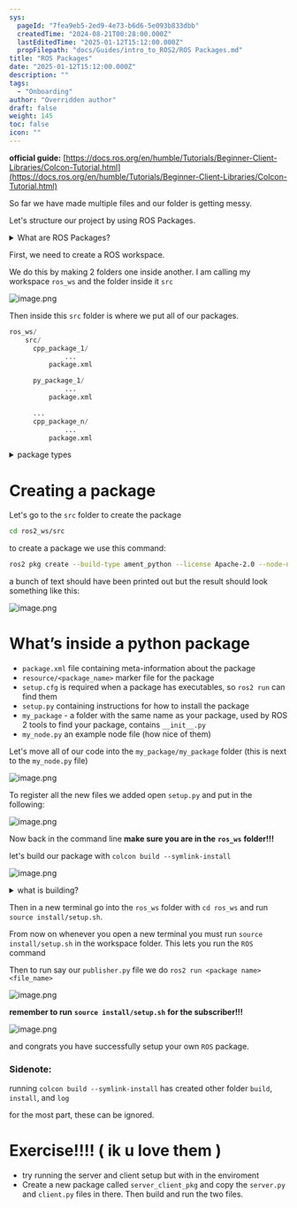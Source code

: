 ```yaml
---
sys:
  pageId: "7fea9eb5-2ed9-4e73-b6d6-5e093b833dbb"
  createdTime: "2024-08-21T00:28:00.000Z"
  lastEditedTime: "2025-01-12T15:12:00.000Z"
  propFilepath: "docs/Guides/intro_to_ROS2/ROS Packages.md"
title: "ROS Packages"
date: "2025-01-12T15:12:00.000Z"
description: ""
tags:
  - "Onboarding"
author: "Overridden author"
draft: false
weight: 145
toc: false
icon: ""
---
```


**official guide:** [https://docs.ros.org/en/humble/Tutorials/Beginner-Client-Libraries/Colcon-Tutorial.html](https://docs.ros.org/en/humble/Tutorials/Beginner-Client-Libraries/Colcon-Tutorial.html)

So far we have made multiple files and our folder is getting messy.

Let's structure our project by using ROS Packages.

<details>

<summary>What are ROS Packages?</summary>

ROS Packages are, as the name implies, packages of code that are highly sharable between ROS developers.

They consist of a folder, `package.xml` file, and source code

```python
      cpp_package_1/
		      ... imagine much code files here ..
          package.xml
```

</details>

First, we need to create a ROS workspace.

We do this by making 2 folders one inside another. I am calling my workspace `ros_ws` and the folder inside it `src`

![image.png](https://prod-files-secure.s3.us-west-2.amazonaws.com/d518164a-d88e-44d1-a4ee-3adb3bd8bce0/70706947-fd18-4537-a67b-e12946812d31/image.png?X-Amz-Algorithm=AWS4-HMAC-SHA256&X-Amz-Content-Sha256=UNSIGNED-PAYLOAD&X-Amz-Credential=ASIAZI2LB466YIGVAV5O%2F20250207%2Fus-west-2%2Fs3%2Faws4_request&X-Amz-Date=20250207T131447Z&X-Amz-Expires=3600&X-Amz-Security-Token=IQoJb3JpZ2luX2VjEF0aCXVzLXdlc3QtMiJGMEQCIDOvp80pxn1qsDRjQaRlJEZiODhijd1MAkY7SGy7PpJBAiA2948Fm%2BnJLXspkMD66wqjlLUE9bKUhC5Jo0e9WogG7Cr%2FAwh2EAAaDDYzNzQyMzE4MzgwNSIMI16a8WQCawuAaXTXKtwDx2KgzxSSPm3%2B4pJ1weksL9xPTJsuUs9NiBSWQQZAEEGp%2FnhfdfxCtHquRgWgHgIw1kz8y5s0YceUSLlyOBT%2BZQW7FXtBo3ehdinTA4Yi%2BuQYjaa%2BIDsb09ELqvKkqC%2FHKM6636CKPb%2BEpYErtnjC%2B8ks6feit3xDmIYjEp%2BhrZzzAGoa0CPD0%2FlPe2Mu4TOcNwI5qUQlSmM5RESrATXnTPAR4N4QtEMrGUOh4JcVJYrz6%2F59d%2Fyi2ahO4CUj3IwtrjhsA224OZ7oxNFy7A2IVFXVcq%2FS8XeQZlvHfzlFXRaeaTvwDJAxJJRAA7j%2BSE7bp4LMWvs5bRKFEabFIM%2B%2FVvEi01BYGk%2BiTVtpxqeqOPEm9q1XcfjGeYBjpcgQtNyf2EolXrDy3h6382IORMPXyd0%2BaVIyhvEghjexa3TPDyGvq8ynBMitCfJyf0Qf5g4v6DGZpp1VQy4ZqK5KT0pP3B1FZMiz7xoHNCZdAjT3VzbjAwQKT8wcNAVaEf%2Bhs3O2EA2KMsF1lIduURLkl8m7sH8HIDlBQ2miDhiub3u%2FUiLEuctpUguA5gpPDaFVYvPJCHD3JTfO297dEUMiES%2FF16vHPMGrhBcmRjZZ3ex8nPkdsxOiWfPmOaQuqIAwzYyYvQY6pgFiJ5LZJY8uaIk8vGmc2VWllgNMMGqEU%2BxKkqQpr8ALIL6RpXhTUaRax0npUnAG24fi6CnOWhif8jtu%2BGjBEAyC4LJ%2F5TUrxQEZVH7nrUv8vj83rnfMwGsbFxim6m23%2F%2FXgXitvT%2BWkde4Y3sWjQLcYZFTWxJoW%2BVJSCbwFry%2B1p6raewVDuzozyD9aFLu%2BsnvX3cILtYALYIQ5GTCN2lT0MZEIYWv1&X-Amz-Signature=fa483fb1e91e059e3d38f3ac3d5a76550b1f05079708fb75f447a4fd52db9590&X-Amz-SignedHeaders=host&x-id=GetObject)

Then inside this `src` folder is where we put all of our packages.

```python
ros_ws/
    src/
      cpp_package_1/
		      ...
          package.xml

      py_package_1/
		      ...
          package.xml

      ...
      cpp_package_n/
		      ...
          package.xml

```

<details>

<summary>package types</summary>

packages can be either `C++` or python.

the intern file structure is different for each but for this guide we will stick to creating python packages

</details>

# Creating a package

Let's go to the `src` folder to create the package

```bash
cd ros2_ws/src
```

to create a package we use this command:

```bash
ros2 pkg create --build-type ament_python --license Apache-2.0 --node-name my_node my_package
```

a bunch of text should have been printed out but the result should look something like this:

![image.png](https://prod-files-secure.s3.us-west-2.amazonaws.com/d518164a-d88e-44d1-a4ee-3adb3bd8bce0/e6cf1e3f-8512-4a3e-b131-079f800bf3e8/image.png?X-Amz-Algorithm=AWS4-HMAC-SHA256&X-Amz-Content-Sha256=UNSIGNED-PAYLOAD&X-Amz-Credential=ASIAZI2LB466YIGVAV5O%2F20250207%2Fus-west-2%2Fs3%2Faws4_request&X-Amz-Date=20250207T131447Z&X-Amz-Expires=3600&X-Amz-Security-Token=IQoJb3JpZ2luX2VjEF0aCXVzLXdlc3QtMiJGMEQCIDOvp80pxn1qsDRjQaRlJEZiODhijd1MAkY7SGy7PpJBAiA2948Fm%2BnJLXspkMD66wqjlLUE9bKUhC5Jo0e9WogG7Cr%2FAwh2EAAaDDYzNzQyMzE4MzgwNSIMI16a8WQCawuAaXTXKtwDx2KgzxSSPm3%2B4pJ1weksL9xPTJsuUs9NiBSWQQZAEEGp%2FnhfdfxCtHquRgWgHgIw1kz8y5s0YceUSLlyOBT%2BZQW7FXtBo3ehdinTA4Yi%2BuQYjaa%2BIDsb09ELqvKkqC%2FHKM6636CKPb%2BEpYErtnjC%2B8ks6feit3xDmIYjEp%2BhrZzzAGoa0CPD0%2FlPe2Mu4TOcNwI5qUQlSmM5RESrATXnTPAR4N4QtEMrGUOh4JcVJYrz6%2F59d%2Fyi2ahO4CUj3IwtrjhsA224OZ7oxNFy7A2IVFXVcq%2FS8XeQZlvHfzlFXRaeaTvwDJAxJJRAA7j%2BSE7bp4LMWvs5bRKFEabFIM%2B%2FVvEi01BYGk%2BiTVtpxqeqOPEm9q1XcfjGeYBjpcgQtNyf2EolXrDy3h6382IORMPXyd0%2BaVIyhvEghjexa3TPDyGvq8ynBMitCfJyf0Qf5g4v6DGZpp1VQy4ZqK5KT0pP3B1FZMiz7xoHNCZdAjT3VzbjAwQKT8wcNAVaEf%2Bhs3O2EA2KMsF1lIduURLkl8m7sH8HIDlBQ2miDhiub3u%2FUiLEuctpUguA5gpPDaFVYvPJCHD3JTfO297dEUMiES%2FF16vHPMGrhBcmRjZZ3ex8nPkdsxOiWfPmOaQuqIAwzYyYvQY6pgFiJ5LZJY8uaIk8vGmc2VWllgNMMGqEU%2BxKkqQpr8ALIL6RpXhTUaRax0npUnAG24fi6CnOWhif8jtu%2BGjBEAyC4LJ%2F5TUrxQEZVH7nrUv8vj83rnfMwGsbFxim6m23%2F%2FXgXitvT%2BWkde4Y3sWjQLcYZFTWxJoW%2BVJSCbwFry%2B1p6raewVDuzozyD9aFLu%2BsnvX3cILtYALYIQ5GTCN2lT0MZEIYWv1&X-Amz-Signature=3f22349be468eef4ea1c129609ecc527589349f95121bd14be35cb5fc8222544&X-Amz-SignedHeaders=host&x-id=GetObject)

# What’s inside a python package

- `package.xml` file containing meta-information about the package
- `resource/<package_name>` marker file for the package
- `setup.cfg` is required when a package has executables, so `ros2 run` can find them
- `setup.py` containing instructions for how to install the package
- `my_package` - a folder with the same name as your package, used by ROS 2 tools to find your package, contains `__init__.py`
- `my_node.py` an example node file (how nice of them)

Let's move all of our code into the `my_package/my_package` folder (this is next to the `my_node.py` file)

![image.png](https://prod-files-secure.s3.us-west-2.amazonaws.com/d518164a-d88e-44d1-a4ee-3adb3bd8bce0/9ce58f11-0da9-4d3e-b86d-506a9685d378/image.png?X-Amz-Algorithm=AWS4-HMAC-SHA256&X-Amz-Content-Sha256=UNSIGNED-PAYLOAD&X-Amz-Credential=ASIAZI2LB466YIGVAV5O%2F20250207%2Fus-west-2%2Fs3%2Faws4_request&X-Amz-Date=20250207T131447Z&X-Amz-Expires=3600&X-Amz-Security-Token=IQoJb3JpZ2luX2VjEF0aCXVzLXdlc3QtMiJGMEQCIDOvp80pxn1qsDRjQaRlJEZiODhijd1MAkY7SGy7PpJBAiA2948Fm%2BnJLXspkMD66wqjlLUE9bKUhC5Jo0e9WogG7Cr%2FAwh2EAAaDDYzNzQyMzE4MzgwNSIMI16a8WQCawuAaXTXKtwDx2KgzxSSPm3%2B4pJ1weksL9xPTJsuUs9NiBSWQQZAEEGp%2FnhfdfxCtHquRgWgHgIw1kz8y5s0YceUSLlyOBT%2BZQW7FXtBo3ehdinTA4Yi%2BuQYjaa%2BIDsb09ELqvKkqC%2FHKM6636CKPb%2BEpYErtnjC%2B8ks6feit3xDmIYjEp%2BhrZzzAGoa0CPD0%2FlPe2Mu4TOcNwI5qUQlSmM5RESrATXnTPAR4N4QtEMrGUOh4JcVJYrz6%2F59d%2Fyi2ahO4CUj3IwtrjhsA224OZ7oxNFy7A2IVFXVcq%2FS8XeQZlvHfzlFXRaeaTvwDJAxJJRAA7j%2BSE7bp4LMWvs5bRKFEabFIM%2B%2FVvEi01BYGk%2BiTVtpxqeqOPEm9q1XcfjGeYBjpcgQtNyf2EolXrDy3h6382IORMPXyd0%2BaVIyhvEghjexa3TPDyGvq8ynBMitCfJyf0Qf5g4v6DGZpp1VQy4ZqK5KT0pP3B1FZMiz7xoHNCZdAjT3VzbjAwQKT8wcNAVaEf%2Bhs3O2EA2KMsF1lIduURLkl8m7sH8HIDlBQ2miDhiub3u%2FUiLEuctpUguA5gpPDaFVYvPJCHD3JTfO297dEUMiES%2FF16vHPMGrhBcmRjZZ3ex8nPkdsxOiWfPmOaQuqIAwzYyYvQY6pgFiJ5LZJY8uaIk8vGmc2VWllgNMMGqEU%2BxKkqQpr8ALIL6RpXhTUaRax0npUnAG24fi6CnOWhif8jtu%2BGjBEAyC4LJ%2F5TUrxQEZVH7nrUv8vj83rnfMwGsbFxim6m23%2F%2FXgXitvT%2BWkde4Y3sWjQLcYZFTWxJoW%2BVJSCbwFry%2B1p6raewVDuzozyD9aFLu%2BsnvX3cILtYALYIQ5GTCN2lT0MZEIYWv1&X-Amz-Signature=99fe4494711e1265699e120a378416d257a2a2080f0e265f436765ec6b896443&X-Amz-SignedHeaders=host&x-id=GetObject)

To register all the new files we added open `setup.py` and put in the following:

![image.png](https://prod-files-secure.s3.us-west-2.amazonaws.com/d518164a-d88e-44d1-a4ee-3adb3bd8bce0/1cd7c262-4cae-4496-9d75-c178537d24a2/image.png?X-Amz-Algorithm=AWS4-HMAC-SHA256&X-Amz-Content-Sha256=UNSIGNED-PAYLOAD&X-Amz-Credential=ASIAZI2LB466YIGVAV5O%2F20250207%2Fus-west-2%2Fs3%2Faws4_request&X-Amz-Date=20250207T131447Z&X-Amz-Expires=3600&X-Amz-Security-Token=IQoJb3JpZ2luX2VjEF0aCXVzLXdlc3QtMiJGMEQCIDOvp80pxn1qsDRjQaRlJEZiODhijd1MAkY7SGy7PpJBAiA2948Fm%2BnJLXspkMD66wqjlLUE9bKUhC5Jo0e9WogG7Cr%2FAwh2EAAaDDYzNzQyMzE4MzgwNSIMI16a8WQCawuAaXTXKtwDx2KgzxSSPm3%2B4pJ1weksL9xPTJsuUs9NiBSWQQZAEEGp%2FnhfdfxCtHquRgWgHgIw1kz8y5s0YceUSLlyOBT%2BZQW7FXtBo3ehdinTA4Yi%2BuQYjaa%2BIDsb09ELqvKkqC%2FHKM6636CKPb%2BEpYErtnjC%2B8ks6feit3xDmIYjEp%2BhrZzzAGoa0CPD0%2FlPe2Mu4TOcNwI5qUQlSmM5RESrATXnTPAR4N4QtEMrGUOh4JcVJYrz6%2F59d%2Fyi2ahO4CUj3IwtrjhsA224OZ7oxNFy7A2IVFXVcq%2FS8XeQZlvHfzlFXRaeaTvwDJAxJJRAA7j%2BSE7bp4LMWvs5bRKFEabFIM%2B%2FVvEi01BYGk%2BiTVtpxqeqOPEm9q1XcfjGeYBjpcgQtNyf2EolXrDy3h6382IORMPXyd0%2BaVIyhvEghjexa3TPDyGvq8ynBMitCfJyf0Qf5g4v6DGZpp1VQy4ZqK5KT0pP3B1FZMiz7xoHNCZdAjT3VzbjAwQKT8wcNAVaEf%2Bhs3O2EA2KMsF1lIduURLkl8m7sH8HIDlBQ2miDhiub3u%2FUiLEuctpUguA5gpPDaFVYvPJCHD3JTfO297dEUMiES%2FF16vHPMGrhBcmRjZZ3ex8nPkdsxOiWfPmOaQuqIAwzYyYvQY6pgFiJ5LZJY8uaIk8vGmc2VWllgNMMGqEU%2BxKkqQpr8ALIL6RpXhTUaRax0npUnAG24fi6CnOWhif8jtu%2BGjBEAyC4LJ%2F5TUrxQEZVH7nrUv8vj83rnfMwGsbFxim6m23%2F%2FXgXitvT%2BWkde4Y3sWjQLcYZFTWxJoW%2BVJSCbwFry%2B1p6raewVDuzozyD9aFLu%2BsnvX3cILtYALYIQ5GTCN2lT0MZEIYWv1&X-Amz-Signature=8468373e12ba0c31b46ff30bd8b506fb80ed888ab50c3b8829deeacb394179a3&X-Amz-SignedHeaders=host&x-id=GetObject)

Now back in the command line **make sure you are in the** **`ros_ws`** **folder!!!**

let's build our package with `colcon build --symlink-install`

![image.png](https://prod-files-secure.s3.us-west-2.amazonaws.com/d518164a-d88e-44d1-a4ee-3adb3bd8bce0/2f2a0d27-b173-48fd-b189-5f5c0ce65619/image.png?X-Amz-Algorithm=AWS4-HMAC-SHA256&X-Amz-Content-Sha256=UNSIGNED-PAYLOAD&X-Amz-Credential=ASIAZI2LB466YIGVAV5O%2F20250207%2Fus-west-2%2Fs3%2Faws4_request&X-Amz-Date=20250207T131447Z&X-Amz-Expires=3600&X-Amz-Security-Token=IQoJb3JpZ2luX2VjEF0aCXVzLXdlc3QtMiJGMEQCIDOvp80pxn1qsDRjQaRlJEZiODhijd1MAkY7SGy7PpJBAiA2948Fm%2BnJLXspkMD66wqjlLUE9bKUhC5Jo0e9WogG7Cr%2FAwh2EAAaDDYzNzQyMzE4MzgwNSIMI16a8WQCawuAaXTXKtwDx2KgzxSSPm3%2B4pJ1weksL9xPTJsuUs9NiBSWQQZAEEGp%2FnhfdfxCtHquRgWgHgIw1kz8y5s0YceUSLlyOBT%2BZQW7FXtBo3ehdinTA4Yi%2BuQYjaa%2BIDsb09ELqvKkqC%2FHKM6636CKPb%2BEpYErtnjC%2B8ks6feit3xDmIYjEp%2BhrZzzAGoa0CPD0%2FlPe2Mu4TOcNwI5qUQlSmM5RESrATXnTPAR4N4QtEMrGUOh4JcVJYrz6%2F59d%2Fyi2ahO4CUj3IwtrjhsA224OZ7oxNFy7A2IVFXVcq%2FS8XeQZlvHfzlFXRaeaTvwDJAxJJRAA7j%2BSE7bp4LMWvs5bRKFEabFIM%2B%2FVvEi01BYGk%2BiTVtpxqeqOPEm9q1XcfjGeYBjpcgQtNyf2EolXrDy3h6382IORMPXyd0%2BaVIyhvEghjexa3TPDyGvq8ynBMitCfJyf0Qf5g4v6DGZpp1VQy4ZqK5KT0pP3B1FZMiz7xoHNCZdAjT3VzbjAwQKT8wcNAVaEf%2Bhs3O2EA2KMsF1lIduURLkl8m7sH8HIDlBQ2miDhiub3u%2FUiLEuctpUguA5gpPDaFVYvPJCHD3JTfO297dEUMiES%2FF16vHPMGrhBcmRjZZ3ex8nPkdsxOiWfPmOaQuqIAwzYyYvQY6pgFiJ5LZJY8uaIk8vGmc2VWllgNMMGqEU%2BxKkqQpr8ALIL6RpXhTUaRax0npUnAG24fi6CnOWhif8jtu%2BGjBEAyC4LJ%2F5TUrxQEZVH7nrUv8vj83rnfMwGsbFxim6m23%2F%2FXgXitvT%2BWkde4Y3sWjQLcYZFTWxJoW%2BVJSCbwFry%2B1p6raewVDuzozyD9aFLu%2BsnvX3cILtYALYIQ5GTCN2lT0MZEIYWv1&X-Amz-Signature=3224b5a7616898cc7445e3011072321b072363a49fd624958615dc97e186c528&X-Amz-SignedHeaders=host&x-id=GetObject)

<details>

<summary>what is building?</summary>

if you are a CS major at Rose-Hulman you will learn the answer to this in CSSE132

but TLDR; is it combines all the code files into one program that can be run easily 

</details>

Then in a new terminal go into the `ros_ws` folder with `cd ros_ws` and run `source install/setup.sh`. 

From now on whenever you open a new terminal you must run `source install/setup.sh` in the workspace folder. This lets you run the `ROS` command

Then to run say our `publisher.py` file we do `ros2 run <package name> <file_name>`

![image.png](https://prod-files-secure.s3.us-west-2.amazonaws.com/d518164a-d88e-44d1-a4ee-3adb3bd8bce0/4f4b1219-3a44-4632-aa0a-ce3471699f59/image.png?X-Amz-Algorithm=AWS4-HMAC-SHA256&X-Amz-Content-Sha256=UNSIGNED-PAYLOAD&X-Amz-Credential=ASIAZI2LB466YIGVAV5O%2F20250207%2Fus-west-2%2Fs3%2Faws4_request&X-Amz-Date=20250207T131447Z&X-Amz-Expires=3600&X-Amz-Security-Token=IQoJb3JpZ2luX2VjEF0aCXVzLXdlc3QtMiJGMEQCIDOvp80pxn1qsDRjQaRlJEZiODhijd1MAkY7SGy7PpJBAiA2948Fm%2BnJLXspkMD66wqjlLUE9bKUhC5Jo0e9WogG7Cr%2FAwh2EAAaDDYzNzQyMzE4MzgwNSIMI16a8WQCawuAaXTXKtwDx2KgzxSSPm3%2B4pJ1weksL9xPTJsuUs9NiBSWQQZAEEGp%2FnhfdfxCtHquRgWgHgIw1kz8y5s0YceUSLlyOBT%2BZQW7FXtBo3ehdinTA4Yi%2BuQYjaa%2BIDsb09ELqvKkqC%2FHKM6636CKPb%2BEpYErtnjC%2B8ks6feit3xDmIYjEp%2BhrZzzAGoa0CPD0%2FlPe2Mu4TOcNwI5qUQlSmM5RESrATXnTPAR4N4QtEMrGUOh4JcVJYrz6%2F59d%2Fyi2ahO4CUj3IwtrjhsA224OZ7oxNFy7A2IVFXVcq%2FS8XeQZlvHfzlFXRaeaTvwDJAxJJRAA7j%2BSE7bp4LMWvs5bRKFEabFIM%2B%2FVvEi01BYGk%2BiTVtpxqeqOPEm9q1XcfjGeYBjpcgQtNyf2EolXrDy3h6382IORMPXyd0%2BaVIyhvEghjexa3TPDyGvq8ynBMitCfJyf0Qf5g4v6DGZpp1VQy4ZqK5KT0pP3B1FZMiz7xoHNCZdAjT3VzbjAwQKT8wcNAVaEf%2Bhs3O2EA2KMsF1lIduURLkl8m7sH8HIDlBQ2miDhiub3u%2FUiLEuctpUguA5gpPDaFVYvPJCHD3JTfO297dEUMiES%2FF16vHPMGrhBcmRjZZ3ex8nPkdsxOiWfPmOaQuqIAwzYyYvQY6pgFiJ5LZJY8uaIk8vGmc2VWllgNMMGqEU%2BxKkqQpr8ALIL6RpXhTUaRax0npUnAG24fi6CnOWhif8jtu%2BGjBEAyC4LJ%2F5TUrxQEZVH7nrUv8vj83rnfMwGsbFxim6m23%2F%2FXgXitvT%2BWkde4Y3sWjQLcYZFTWxJoW%2BVJSCbwFry%2B1p6raewVDuzozyD9aFLu%2BsnvX3cILtYALYIQ5GTCN2lT0MZEIYWv1&X-Amz-Signature=3354f33a81bb45ebca1aaff64f8822560ed254be0fa575ddb53c87804ef58e96&X-Amz-SignedHeaders=host&x-id=GetObject)

**remember to run** **`source install/setup.sh`** **for the subscriber!!!**

![image.png](https://prod-files-secure.s3.us-west-2.amazonaws.com/d518164a-d88e-44d1-a4ee-3adb3bd8bce0/02121119-dad4-49ec-8356-c956108b4243/image.png?X-Amz-Algorithm=AWS4-HMAC-SHA256&X-Amz-Content-Sha256=UNSIGNED-PAYLOAD&X-Amz-Credential=ASIAZI2LB466YIGVAV5O%2F20250207%2Fus-west-2%2Fs3%2Faws4_request&X-Amz-Date=20250207T131447Z&X-Amz-Expires=3600&X-Amz-Security-Token=IQoJb3JpZ2luX2VjEF0aCXVzLXdlc3QtMiJGMEQCIDOvp80pxn1qsDRjQaRlJEZiODhijd1MAkY7SGy7PpJBAiA2948Fm%2BnJLXspkMD66wqjlLUE9bKUhC5Jo0e9WogG7Cr%2FAwh2EAAaDDYzNzQyMzE4MzgwNSIMI16a8WQCawuAaXTXKtwDx2KgzxSSPm3%2B4pJ1weksL9xPTJsuUs9NiBSWQQZAEEGp%2FnhfdfxCtHquRgWgHgIw1kz8y5s0YceUSLlyOBT%2BZQW7FXtBo3ehdinTA4Yi%2BuQYjaa%2BIDsb09ELqvKkqC%2FHKM6636CKPb%2BEpYErtnjC%2B8ks6feit3xDmIYjEp%2BhrZzzAGoa0CPD0%2FlPe2Mu4TOcNwI5qUQlSmM5RESrATXnTPAR4N4QtEMrGUOh4JcVJYrz6%2F59d%2Fyi2ahO4CUj3IwtrjhsA224OZ7oxNFy7A2IVFXVcq%2FS8XeQZlvHfzlFXRaeaTvwDJAxJJRAA7j%2BSE7bp4LMWvs5bRKFEabFIM%2B%2FVvEi01BYGk%2BiTVtpxqeqOPEm9q1XcfjGeYBjpcgQtNyf2EolXrDy3h6382IORMPXyd0%2BaVIyhvEghjexa3TPDyGvq8ynBMitCfJyf0Qf5g4v6DGZpp1VQy4ZqK5KT0pP3B1FZMiz7xoHNCZdAjT3VzbjAwQKT8wcNAVaEf%2Bhs3O2EA2KMsF1lIduURLkl8m7sH8HIDlBQ2miDhiub3u%2FUiLEuctpUguA5gpPDaFVYvPJCHD3JTfO297dEUMiES%2FF16vHPMGrhBcmRjZZ3ex8nPkdsxOiWfPmOaQuqIAwzYyYvQY6pgFiJ5LZJY8uaIk8vGmc2VWllgNMMGqEU%2BxKkqQpr8ALIL6RpXhTUaRax0npUnAG24fi6CnOWhif8jtu%2BGjBEAyC4LJ%2F5TUrxQEZVH7nrUv8vj83rnfMwGsbFxim6m23%2F%2FXgXitvT%2BWkde4Y3sWjQLcYZFTWxJoW%2BVJSCbwFry%2B1p6raewVDuzozyD9aFLu%2BsnvX3cILtYALYIQ5GTCN2lT0MZEIYWv1&X-Amz-Signature=146e11701e42c94a4fdca48d0d096a85bd58dcf3dc95d41a035f752e3d93faf7&X-Amz-SignedHeaders=host&x-id=GetObject)

and congrats you have successfully setup your own `ROS` package.

### Sidenote:

running `colcon build --symlink-install` has created other folder `build`, `install`, and `log`

for the most part, these can be ignored.

# Exercise!!!! ( ik u love them )

- try running the server and client setup but with in the enviroment
- Create a new package called `server_client_pkg` and copy the `server.py` and `client.py` files in there. Then build and run the two files.
